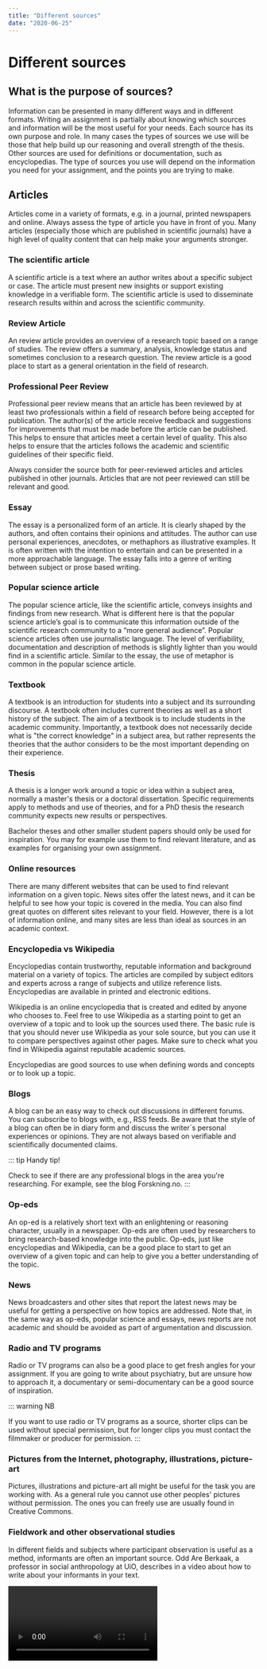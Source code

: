 ```yaml
---
title: "Different sources"
date: "2020-06-25"
---
```


# Different sources

## What is the purpose of sources? 

Information can be presented in many different ways and in different formats. Writing an assignment is partially about knowing which sources and information will be the most useful for your needs. Each source has its own purpose and role. In many cases the types of sources we use will be those that help build up our reasoning and overall strength of the thesis. Other sources are used for definitions or documentation, such as encyclopedias. The type of sources you use will depend on the information you need for your assignment, and the points you are trying to make. 

## Articles 

Articles come in a variety of formats, e.g. in a journal, printed newspapers and online. Always assess the type of article you have in front of you. Many articles (especially those which are published in scientific journals) have a high level of quality content that can help make your arguments stronger.

### The scientific article  

A scientific article is a text where an author writes about a specific subject or case. The article must present new insights or support existing knowledge in a verifiable form. The scientific article is used to disseminate research results within and across the scientific community. 

### Review Article  

An review article provides an overview of a research topic based on a range of studies. The review offers a summary, analysis, knowledge status and sometimes conclusion to a research question. The review article is a good place to start as a general orientation in the field of research.   


### Professional Peer Review 

Professional peer review means that an article has been reviewed by at least two professionals within a field of research before being accepted for publication. The author(s) of the article receive feedback and suggestions for improvements that must be made before the article can be published. This helps to ensure that articles meet a certain level of quality. This also helps to ensure that the articles follows the academic and scientific guidelines of their specific field.  

Always consider the source both for peer-reviewed articles and articles published in other journals. Articles that are not peer reviewed can still be relevant and good.  


### Essay 

The essay is a personalized form of an article.  It is clearly shaped by the authors, and often contains their opinions and attitudes.  The author can use personal experiences, anecdotes, or methaphors as illustrative examples.  It is often written with the intention to entertain and can be presented in a more approachable language.  The essay falls into a genre of writing between subject or prose based writing.   


### Popular science article  

The popular science article, like the scientific article, conveys insights and findings from new research. What is different here is that the popular science article’s goal is to communicate this information outside of the scientific research community to a “more general audience”. Popular science articles often use journalistic language. The level of verifiability, documentation and description of methods is slightly lighter than you would find in a scientific article. Similar to the essay, the use of metaphor is common in the popular science article.   


### Textbook 

A textbook is an introduction for students into a subject and its surrounding discourse. A textbook often includes current theories as well as a short history of the subject. The aim of a textbook is to include students in the academic community. Importantly, a textbook does not necessarily decide what is "the correct knowledge" in a subject area, but rather represents the theories that the author considers to be the most important depending on their experience.  


### Thesis 

A thesis is a longer work around a topic or idea within a subject area, normally a master's thesis or a doctoral dissertation. Specific requirements apply to methods and use of theories, and for a PhD thesis the research community expects new results or perspectives.  

Bachelor theses and other smaller student papers should only be used for inspiration. You may for example use them to find relevant literature, and as examples for organising your own assignment. 


### Online resources  

There are many different websites that can be used to find relevant information on a given topic. News sites offer  the latest news, and it can be helpful to see how your topic is covered in the media. You can also find great quotes on different sites relevant to your field. However, there is a lot of information online, and many sites are less than ideal as sources in an academic context. 

### Encyclopedia vs Wikipedia 

Encyclopedias contain trustworthy, reputable information and background material on a variety of topics. The articles are compiled by subject editors and experts across a range of subjects and utilize reference lists. Encyclopedias are available in printed and electronic editions. 

Wikipedia is an online encyclopedia that is created and edited by anyone who chooses to. Feel free to use Wikipedia as a starting point to get an overview of a topic and to look up the sources used there. The basic rule is that you should never use Wikipedia as your sole source, but you can use it to compare perspectives against other pages. Make sure to check what you find in Wikipedia against reputable academic sources. 

Encyclopedias are good sources to use when defining words and concepts or to look up a topic. 


### Blogs 

A blog can be an easy way to check out discussions in different forums. You can subscribe to blogs with, e.g., RSS feeds. Be aware that the style of a blog can often be in diary form and discuss the writer´s personal experiences or opinions. They are not always based on verifiable and scientifically documented claims.   

::: tip Handy tip! 

Check to see if there are any professional blogs in the area you're researching. For example, see the blog Forskning.no. 
:::


### Op-eds 

An op-ed is a relatively short text with an enlightening or reasoning character, usually in a newspaper. Op-eds are often used by researchers to bring research-based knowledge into the public. Op-eds, just like encyclopedias and Wikipedia, can be a good place to start to get an overview of a given topic and can help to give you a better understanding of the topic. 

### News

News broadcasters and other sites that report the latest news may be useful for getting a perspective on how topics are addressed. Note that, in the same way as op-eds, popular science and essays, news reports are not academic and should be avoided as part of argumentation and discussion. 


### Radio and TV programs 

Radio or TV programs can also be a good place to get fresh angles for your assignment. If you are going to write about psychiatry, but are unsure how to approach it, a documentary or semi-documentary can be a good source of inspiration. 

::: warning NB 

If you want to use radio or TV programs as a source, shorter clips can be used without special permission, but for longer clips you must contact the filmmaker or producer for permission. 
:::

### Pictures from the Internet, photography, illustrations, picture-art  

Pictures, illustrations and picture-art all might be useful for the task you are working with. As a general rule you cannot use other peoples' pictures without permission. The ones you can freely use are usually found in Creative Commons. 


### Fieldwork and other observational studies 

In different fields and subjects where participant observation is useful as a method, informants are often an important source.  Odd Are Berkaak, a professor in social anthropology at UiO, describes in a video about how to write about your informants in your text. 


<Video id="ktM1r1Ca5Tc" />


## Exercise: Which websites do you want to use? 

::: oppgave Exercise 1 

You are just starting on a task, and have decided on an overall theme.  You are looking for inspiration and ideas for what different angles you take on the theme.  Where do you start? 
:::

::: oppgave Exercise 2 

You have begun your discussion section and are looking for a source that helps to build up some of your arguments.  What kind of source makes your reasoning stronger?   
:::
 


## QUIZ: What type of reference is this?

<QuizEn v-bind:quizNum=2 />
